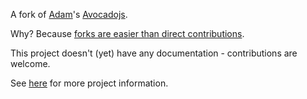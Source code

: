 A fork of [Adam](https://github.com/AdamSpitz)'s [Avocadojs](https://github.com/AdamSpitz/Avocado).  

Why? Because [forks are easier than direct contributions](http://www.youtube.com/watch?feature=player_detailpage&v=0SARbwvhupQ#t=1697s).  

This project doesn't (yet) have any documentation - contributions are welcome.  

See [here](http://avocadojs.com/ "avocadojs.com") for more project information.  
